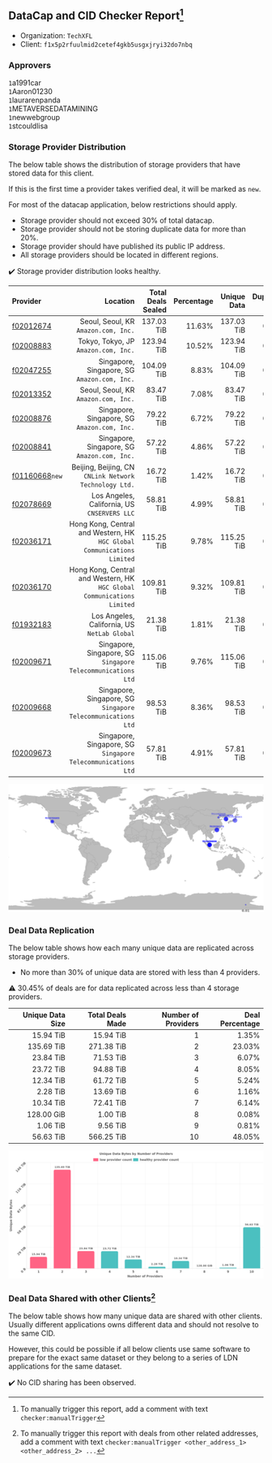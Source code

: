 ## DataCap and CID Checker Report[^1]
 - Organization: `TechXFL`
 - Client: `f1x5p2rfuulmid2cetef4gkb5usgxjryi32do7nbq`
### Approvers
`1`a1991car<br/>`1`Aaron01230<br/>`1`laurarenpanda<br/>`1`METAVERSEDATAMINING<br/>`1`newwebgroup<br/>`1`stcouldlisa

### Storage Provider Distribution
The below table shows the distribution of storage providers that have stored data for this client.

If this is the first time a provider takes verified deal, it will be marked as `new`.

For most of the datacap application, below restrictions should apply.
 - Storage provider should not exceed 30% of total datacap.
 - Storage provider should not be storing duplicate data for more than 20%.
 - Storage provider should have published its public IP address.
 - All storage providers should be located in different regions.

✔️ Storage provider distribution looks healthy.

| Provider                                                    |                                                                   Location | Total Deals Sealed | Percentage | Unique Data | Duplicate Deals |
| :---------------------------------------------------------- | -------------------------------------------------------------------------: | -----------------: | ---------: | ----------: | --------------: |
| [f02012674](https://filfox.info/en/address/f02012674)       |                                    Seoul, Seoul, KR<br/>`Amazon.com, Inc.` |         137.03 TiB |     11.63% |  137.03 TiB |           0.00% |
| [f02008883](https://filfox.info/en/address/f02008883)       |                                    Tokyo, Tokyo, JP<br/>`Amazon.com, Inc.` |         123.94 TiB |     10.52% |  123.94 TiB |           0.00% |
| [f02047255](https://filfox.info/en/address/f02047255)       |                            Singapore, Singapore, SG<br/>`Amazon.com, Inc.` |         104.09 TiB |      8.83% |  104.09 TiB |           0.00% |
| [f02013352](https://filfox.info/en/address/f02013352)       |                                    Seoul, Seoul, KR<br/>`Amazon.com, Inc.` |          83.47 TiB |      7.08% |   83.47 TiB |           0.00% |
| [f02008876](https://filfox.info/en/address/f02008876)       |                            Singapore, Singapore, SG<br/>`Amazon.com, Inc.` |          79.22 TiB |      6.72% |   79.22 TiB |           0.00% |
| [f02008841](https://filfox.info/en/address/f02008841)       |                            Singapore, Singapore, SG<br/>`Amazon.com, Inc.` |          57.22 TiB |      4.86% |   57.22 TiB |           0.00% |
| [f01160668](https://filfox.info/en/address/f01160668)`new`  |                  Beijing, Beijing, CN<br/>`CNLink Network Technology Ltd.` |          16.72 TiB |      1.42% |   16.72 TiB |           0.00% |
| [f02078669](https://filfox.info/en/address/f02078669)       |                            Los Angeles, California, US<br/>`CNSERVERS LLC` |          58.81 TiB |      4.99% |   58.81 TiB |           0.00% |
| [f02036171](https://filfox.info/en/address/f02036171)       | Hong Kong, Central and Western, HK<br/>`HGC Global Communications Limited` |         115.25 TiB |      9.78% |  115.25 TiB |           0.00% |
| [f02036170](https://filfox.info/en/address/f02036170)       | Hong Kong, Central and Western, HK<br/>`HGC Global Communications Limited` |         109.81 TiB |      9.32% |  109.81 TiB |           0.00% |
| [f01932183](https://filfox.info/en/address/f01932183)       |                            Los Angeles, California, US<br/>`NetLab Global` |          21.38 TiB |      1.81% |   21.38 TiB |           0.00% |
| [f02009671](https://filfox.info/en/address/f02009671)       |            Singapore, Singapore, SG<br/>`Singapore Telecommunications Ltd` |         115.06 TiB |      9.76% |  115.06 TiB |           0.00% |
| [f02009668](https://filfox.info/en/address/f02009668)       |            Singapore, Singapore, SG<br/>`Singapore Telecommunications Ltd` |          98.53 TiB |      8.36% |   98.53 TiB |           0.00% |
| [f02009673](https://filfox.info/en/address/f02009673)       |            Singapore, Singapore, SG<br/>`Singapore Telecommunications Ltd` |          57.81 TiB |      4.91% |   57.81 TiB |           0.00% |

<img src="https://raw.githubusercontent.com/data-preservation-programs/filplus-checker-assets/main/filecoin-project/filecoin-plus-large-datasets/issues/1766/1680858285896.png"/>

### Deal Data Replication
The below table shows how each many unique data are replicated across storage providers.

- No more than 30% of unique data are stored with less than 4 providers.

⚠️ 30.45% of deals are for data replicated across less than 4 storage providers.

| Unique Data Size | Total Deals Made | Number of Providers | Deal Percentage |
| ---------------: | ---------------: | ------------------: | --------------: |
|        15.94 TiB |        15.94 TiB |                   1 |           1.35% |
|       135.69 TiB |       271.38 TiB |                   2 |          23.03% |
|        23.84 TiB |        71.53 TiB |                   3 |           6.07% |
|        23.72 TiB |        94.88 TiB |                   4 |           8.05% |
|        12.34 TiB |        61.72 TiB |                   5 |           5.24% |
|         2.28 TiB |        13.69 TiB |                   6 |           1.16% |
|        10.34 TiB |        72.41 TiB |                   7 |           6.14% |
|       128.00 GiB |         1.00 TiB |                   8 |           0.08% |
|         1.06 TiB |         9.56 TiB |                   9 |           0.81% |
|        56.63 TiB |       566.25 TiB |                  10 |          48.05% |

<img src="https://raw.githubusercontent.com/data-preservation-programs/filplus-checker-assets/main/filecoin-project/filecoin-plus-large-datasets/issues/1766/1680858286596.png"/>

### Deal Data Shared with other Clients[^3]
The below table shows how many unique data are shared with other clients.
Usually different applications owns different data and should not resolve to the same CID.

However, this could be possible if all below clients use same software to prepare for the exact same dataset or they belong to a series of LDN applications for the same dataset.

✔️ No CID sharing has been observed.

[^1]: To manually trigger this report, add a comment with text `checker:manualTrigger`

[^2]: Deals from those addresses are combined into this report as they are specified with `checker:manualTrigger`

[^3]: To manually trigger this report with deals from other related addresses, add a comment with text `checker:manualTrigger <other_address_1> <other_address_2> ...`
